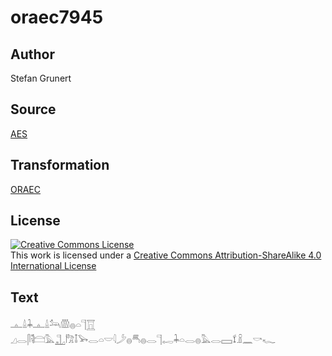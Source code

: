 # oraec7945

## Author

Stefan Grunert

## Source

[AES](https://github.com/simondschweitzer/aes)

## Transformation

[ORAEC](https://oraec.github.io/)

## License

<a rel="license" href="http://creativecommons.org/licenses/by-sa/4.0/"><img alt="Creative Commons License" style="border-width:0" src="https://i.creativecommons.org/l/by-sa/4.0/88x31.png" /></a><br />This work is licensed under a <a rel="license" href="http://creativecommons.org/licenses/by-sa/4.0/">Creative Commons Attribution-ShareAlike 4.0 International License</a>

## Text

𓊵𓏙𓇓𓊵𓏙𓃢𓏃𓐍𓏏𓊹𓉱<br>
𓈎𓂋𓋴𓌟𓊭𓅓𓊻𓀗𓄤𓅨𓂋𓏏𓎟𓇋𓌳𓐍𓄪𓐍𓂋𓊹𓉻𓇓𓏏𓂋𓐍𓅓𓂋𓈙𓍍𓏎𓈖𓎡𓆑<br>
